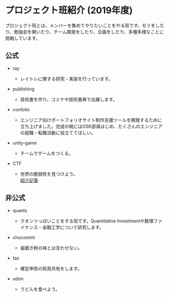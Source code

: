 # プロジェクト班紹介 (2019年度)

プロジェクト班とは、メンバーを集めてやりたいことをやる班です。ゼミをしたり、勉強会を開いたり、チーム開発をしたり、企画をしたり、多種多様なことに挑戦しています。

## 公式

- ray
    - レイトレに関する研究・実装を行っています。

- publishing
    - 技術書を作り、コミケや技術書典で出展します。

- confolio
    - エンジニア向けポートフォリオサイト制作支援ツールを開発するために立ち上げました。完成の暁にはOSK部員はじめ、たくさんのエンジニアの就職・転職活動に役立ててほしい。

- unity-game
    - チームでゲームをつくる。

- CTF
    - 世界の脆弱性を見つけよう。  
    [紹介記事](#page/2019/ctf)

## 非公式

- quants
    - クオンツっぽいことをする班です。Quantitative Investmentや数理ファイナンス・金融工学について研究します。

- chocomint
    - 歯磨き粉の味とは言わせない。

- tax
    - 確定申告の知見共有をします。

- udon
    - うどんを食べよう。

